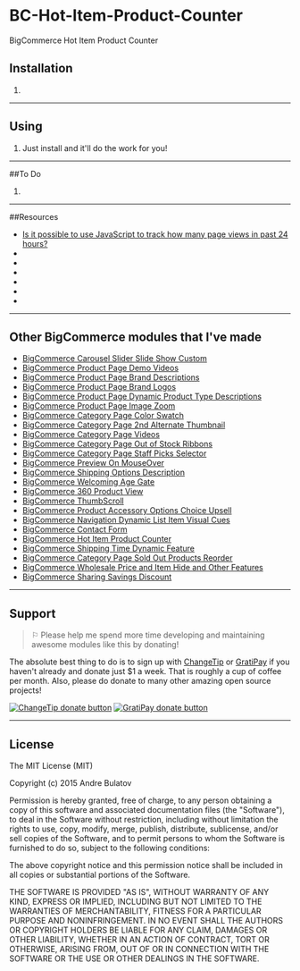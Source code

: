 # BC-Hot-Item-Product-Counter
BigCommerce Hot Item Product Counter


## Installation

1. 



------------------------------------------------------------------------------------


## Using

1. Just install and it'll do the work for you!  


------------------------------------------------------------------------------------


##To Do

1. 

------------------------------------------------------------------------------------


##Resources
- [Is it possible to use JavaScript to track how many page views in past 24 hours?](http://stackoverflow.com/questions/30474029/is-it-possible-to-use-javascript-to-track-how-many-page-views-in-past-24-hours/30475170#30475170)
- []()
- []()
- []()
- []()
- []()
- []()




------------------------------------------------------------------------------------


## Other BigCommerce modules that I've made

* [BigCommerce Carousel Slider Slide Show Custom](https://github.com/iamandrebulatov/BC-Carousel-Slider-Slide-Show-Custom)
* [BigCommerce Product Page Demo Videos](https://github.com/iamandrebulatov/BigCommerce-Product-Page-Demo-Videos)
* [BigCommerce Product Page Brand Descriptions](https://github.com/iamandrebulatov/BigCommerce-Product-Page-Brand-Descriptions)
* [BigCommerce Product Page Brand Logos](https://github.com/iamandrebulatov/BigCommerce-Product-Page-Brand-Logos)
* [BigCommerce Product Page Dynamic Product Type Descriptions](https://github.com/iamandrebulatov/BC-Product-Page-Dynamic-Product-Type-Descriptions)
* [BigCommerce Product Page Image Zoom](https://github.com/iamandrebulatov/BC-Product-Page-Image-Zoom)
* [BigCommerce Category Page Color Swatch](https://github.com/iamandrebulatov/BigCommerce-Color-Swatch-On-Category)
* [BigCommerce Category Page 2nd Alternate Thumbnail](https://github.com/iamandrebulatov/BigCommerce-Category-Pages-2nd-Alternate-Thumbnail)
* [BigCommerce Category Page Videos](https://github.com/iamandrebulatov/BigCommerce-Category-Page-Demo-Videos)
* [BigCommerce Category Page Out of Stock Ribbons](https://github.com/iamandrebulatov/BigCommerce-Out-of-Stock-Category-Items)
* [BigCommerce Category Page Staff Picks Selector](https://github.com/iamandrebulatov/BC-Staff-Picks-Selector)
* [BigCommerce Preview On MouseOver](https://github.com/iamandrebulatov/BC-Preview-On-MouseOver)
* [BigCommerce Shipping Options Description](https://github.com/iamandrebulatov/BC-Shipping-Options-Descriptions)
* [BigCommerce Welcoming Age Gate](https://github.com/iamandrebulatov/BC-Welcoming-Age-Gate)
* [BigCommerce 360 Product View](https://github.com/iamandrebulatov/BC-360-Product-View)
* [BigCommerce ThumbScroll](https://github.com/iamandrebulatov/BC-ThumbScroll)
* [BigCommerce Product Accessory Options Choice Upsell](https://github.com/iamandrebulatov/BC-Product-Accessory-Options-Choice-Upsell)
* [BigCommerce Navigation Dynamic List Item Visual Cues](https://github.com/iamandrebulatov/BC-Nav-Dynamic-List-Item-Visual-Cues)
* [BigCommerce Contact Form](https://github.com/iamandrebulatov/BC-Contact-Form)
* [BigCommerce Hot Item Product Counter](https://github.com/iamandrebulatov/BC-Hot-Item-Product-Counter)
* [BigCommerce Shipping Time Dynamic Feature](https://github.com/iamandrebulatov/BC-Product-Shipping-Time-Dynamic)
* [BigCommerce Category Page Sold Out Products Reorder](https://github.com/iamandrebulatov/BC-Category-Push-Sold-Out-Products-to-Bottom)
* [BigCommerce Wholesale Price and Item Hide and Other Features](https://github.com/iamandrebulatov/BC-Wholesale-Price-and-Item-Hide)
* [BigCommerce Sharing Savings Discount](https://github.com/iamandrebulatov/BC-Sharing-Savings-Discount)


------------------------------------------------------------------------------------


## Support

> ⚐ Please help me spend more time developing and maintaining awesome modules like this by donating!

The absolute best thing to do is to sign up with [ChangeTip](//changetip.com) or [GratiPay](//gratipay.com) if you haven't already and donate just $1 a week. That is roughly a cup of coffee per month. Also, please do donate to many other amazing open source projects!

[![ChangeTip donate button](http://andrebulatov.com/wp-content/uploads/tipme_button.png)](//www.changetip.com/tipme/andre.bulatov/ "Donate once-off to this project using ChangeTip")
[![GratiPay donate button](http://andrebulatov.com/wp-content/uploads/gratipay-button.png)](//www.gratipay.com/andrebulatov/ "Donate once-off to this project using GratiPay")


------------------------------------------------------------------------------------


## License

The MIT License (MIT)

Copyright (c) 2015 Andre Bulatov

Permission is hereby granted, free of charge, to any person obtaining a copy
of this software and associated documentation files (the "Software"), to deal
in the Software without restriction, including without limitation the rights
to use, copy, modify, merge, publish, distribute, sublicense, and/or sell
copies of the Software, and to permit persons to whom the Software is
furnished to do so, subject to the following conditions:

The above copyright notice and this permission notice shall be included in
all copies or substantial portions of the Software.

THE SOFTWARE IS PROVIDED "AS IS", WITHOUT WARRANTY OF ANY KIND, EXPRESS OR
IMPLIED, INCLUDING BUT NOT LIMITED TO THE WARRANTIES OF MERCHANTABILITY,
FITNESS FOR A PARTICULAR PURPOSE AND NONINFRINGEMENT. IN NO EVENT SHALL THE
AUTHORS OR COPYRIGHT HOLDERS BE LIABLE FOR ANY CLAIM, DAMAGES OR OTHER
LIABILITY, WHETHER IN AN ACTION OF CONTRACT, TORT OR OTHERWISE, ARISING FROM,
OUT OF OR IN CONNECTION WITH THE SOFTWARE OR THE USE OR OTHER DEALINGS IN
THE SOFTWARE.

